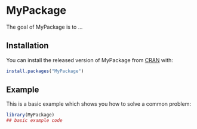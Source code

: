 
# MyPackage

<!-- badges: start -->
<!-- badges: end -->

The goal of MyPackage is to ...

## Installation

You can install the released version of MyPackage from [CRAN](https://CRAN.R-project.org) with:

``` r
install.packages("MyPackage")
```

## Example

This is a basic example which shows you how to solve a common problem:

``` r
library(MyPackage)
## basic example code
```


